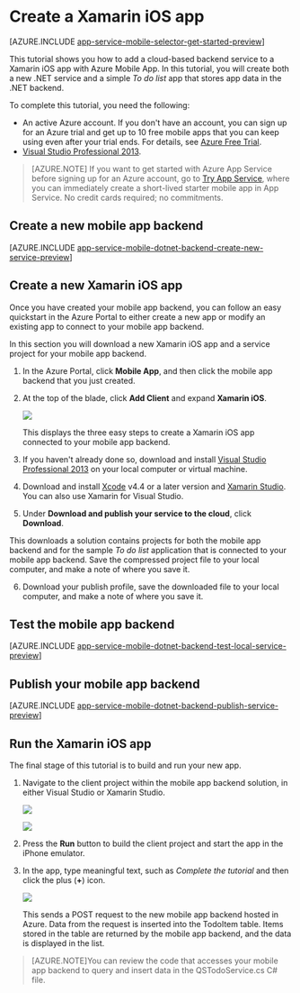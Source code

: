 <properties
	pageTitle="Get Started with Mobile Apps in Xamarin iOS"
	description="Get started using Xamarin iOS to build an Azure Mobile App with Azure App Service."
	services="app-service\mobile"
	documentationCenter="xamarin"
	authors="christopheranderson"
	manager="dwrede"
	editor=""/>

<tags
	ms.service="app-service-mobile"
	ms.workload="mobile"
	ms.tgt_pltfrm="mobile-xamarin-ios"
	ms.devlang="dotnet"
	ms.topic="hero-article"
	ms.date="02/24/2015"
	ms.author="chrande"/>


# <a name="getting-started"> </a>Create a Xamarin iOS app

[AZURE.INCLUDE [app-service-mobile-selector-get-started-preview](../includes/app-service-mobile-selector-get-started-preview.md)]

This tutorial shows you how to add a cloud-based backend service to a Xamarin iOS app with Azure Mobile App. In this tutorial, you will create both a new .NET service and a simple _To do list_ app that stores app data in the .NET backend.

To complete this tutorial, you need the following:

* An active Azure account. If you don't have an account, you can sign up for an Azure trial and get up to 10 free mobile apps that you can keep using even after your trial ends. For details, see [Azure Free Trial](http://azure.microsoft.com/pricing/free-trial/).
* <a href="https://go.microsoft.com/fwLink/p/?LinkID=257546" target="_blank">Visual Studio Professional 2013</a>.

>[AZURE.NOTE] If you want to get started with Azure App Service before signing up for an Azure account, go to [Try App Service](http://go.microsoft.com/fwlink/?LinkId=523751&appServiceName=mobile), where you can immediately create a short-lived starter mobile app in App Service. No credit cards required; no commitments.

## Create a new mobile app backend

[AZURE.INCLUDE [app-service-mobile-dotnet-backend-create-new-service-preview](../includes/app-service-mobile-dotnet-backend-create-new-service-preview.md)]

## Create a new Xamarin iOS app

Once you have created your mobile app backend, you can follow an easy quickstart in the Azure Portal to either create a new app or modify an existing app to connect to your mobile app backend.

In this section you will download a new Xamarin iOS app and a service project for your mobile app backend.

1. In the Azure Portal, click **Mobile App**, and then click the mobile app backend that you just created.

2. At the top of the blade, click **Add Client** and expand **Xamarin iOS**.

	![][6]

	This displays the three easy steps to create a Xamarin iOS app connected to your mobile app backend.

3. If you haven't already done so, download and install <a href="https://go.microsoft.com/fwLink/p/?LinkID=257546" target="_blank">Visual Studio Professional 2013</a> on your local computer or virtual machine.  

4. Download and install [Xcode] v4.4 or a later version and [Xamarin Studio]. You can also use Xamarin for Visual Studio.

5. Under **Download and publish your service to the cloud**, click **Download**.

 This downloads a solution contains projects for both the mobile app backend and for the sample _To do list_ application that is connected to your mobile app backend. Save the compressed project file to your local computer, and make a note of where you save it.

6. Download your publish profile, save the downloaded file to your local computer, and make a note of where you save it.

## Test the mobile app backend

[AZURE.INCLUDE [app-service-mobile-dotnet-backend-test-local-service-preview](../includes/app-service-mobile-dotnet-backend-test-local-service-preview.md)]

## Publish your mobile app backend

[AZURE.INCLUDE [app-service-mobile-dotnet-backend-publish-service-preview](../includes/app-service-mobile-dotnet-backend-publish-service-preview.md)]

## Run the Xamarin iOS app

The final stage of this tutorial is to build and run your new app.

1. Navigate to the client project within the mobile app backend solution, in either Visual Studio or Xamarin Studio.

	![][8]

	![][9]

2. Press the **Run** button to build the client project and start the app in the iPhone emulator.

3. In the app, type meaningful text, such as _Complete the tutorial_ and then click the plus (**+**) icon.

	![][10]

	This sends a POST request to the new mobile app backend hosted in Azure. Data from the request is inserted into the TodoItem table. Items stored in the table are returned by the mobile app backend, and the data is displayed in the list.

>[AZURE.NOTE]You can review the code that accesses your mobile app backend to query and insert data in the QSTodoService.cs C# file.


<!-- Anchors. -->
[Getting started with mobile app backends]:#getting-started
[Create a new mobile app backend]:#create-new-service
[Next Steps]:#next-steps



<!-- Images. -->
[6]: ./media/app-service-mobile-dotnet-backend-xamarin-ios-get-started-preview/xamarin-ios-quickstart.png
[8]: ./media/app-service-mobile-dotnet-backend-xamarin-ios-get-started-preview/mobile-xamarin-project-ios-vs.png
[9]: ./media/app-service-mobile-dotnet-backend-xamarin-ios-get-started-preview/mobile-xamarin-project-ios-xs.png
[10]: ./media/app-service-mobile-dotnet-backend-xamarin-ios-get-started-preview/mobile-quickstart-startup-ios.png

<!-- URLs. -->
[Get started with offline data sync]: /en-us/documentation/articles/app-service-mobile-xamarin-ios-get-started-offline-data-preview
[Get started with authentication]: /en-us/documentation/articles/app-service-mobile-dotnet-backend-xamarin-ios-get-started-preview-users
[Get started with push notifications]: /en-us/documentation/articles/app-service-mobile-dotnet-backend-xamarin-ios-get-started-preview-push
[Visual Studio Professional 2013]: https://go.microsoft.com/fwLink/p/?LinkID=257546
[Mobile app SDK]: http://go.microsoft.com/fwlink/?LinkId=257545
[Azure Portal]: https://portal.azure.com/
[JavaScript backend version]: /en-us/documentation/articles/partner-xamarin-mobile-services-ios-get-started
[Get started with data in app services using Visual Studio 2012]: /en-us/documentation/articles/app-service-mobile-windows-store-dotnet-get-started-data-vs2012-preview
[Troubleshoot a mobile app .NET backend]: /en-us/documentation/articles/app-service-mobile-dotnet-backend-how-to-troubleshoot-preview


[Xamarin Studio]: http://xamarin.com/download
[Xcode]: https://go.microsoft.com/fwLink/?LinkID=266532&clcid=0x409
[Xamarin for Windows]: https://go.microsoft.com/fwLink/?LinkID=330242&clcid=0x409
